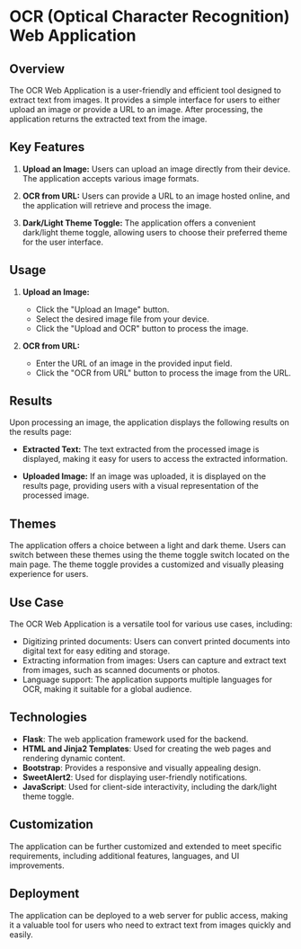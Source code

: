 # OCR (Optical Character Recognition) Web Application

## Overview
The OCR Web Application is a user-friendly and efficient tool designed to extract text from images. It provides a simple interface for users to either upload an image or provide a URL to an image. After processing, the application returns the extracted text from the image.

## Key Features

1. **Upload an Image:** Users can upload an image directly from their device. The application accepts various image formats.

2. **OCR from URL:** Users can provide a URL to an image hosted online, and the application will retrieve and process the image.

3. **Dark/Light Theme Toggle:** The application offers a convenient dark/light theme toggle, allowing users to choose their preferred theme for the user interface.

## Usage

1. **Upload an Image:**
   - Click the "Upload an Image" button.
   - Select the desired image file from your device.
   - Click the "Upload and OCR" button to process the image.

2. **OCR from URL:**
   - Enter the URL of an image in the provided input field.
   - Click the "OCR from URL" button to process the image from the URL.

## Results
Upon processing an image, the application displays the following results on the results page:

- **Extracted Text:** The text extracted from the processed image is displayed, making it easy for users to access the extracted information.

- **Uploaded Image:** If an image was uploaded, it is displayed on the results page, providing users with a visual representation of the processed image.

## Themes
The application offers a choice between a light and dark theme. Users can switch between these themes using the theme toggle switch located on the main page. The theme toggle provides a customized and visually pleasing experience for users.

## Use Case
The OCR Web Application is a versatile tool for various use cases, including:

- Digitizing printed documents: Users can convert printed documents into digital text for easy editing and storage.
- Extracting information from images: Users can capture and extract text from images, such as scanned documents or photos.
- Language support: The application supports multiple languages for OCR, making it suitable for a global audience.

## Technologies
- **Flask**: The web application framework used for the backend.
- **HTML and Jinja2 Templates**: Used for creating the web pages and rendering dynamic content.
- **Bootstrap**: Provides a responsive and visually appealing design.
- **SweetAlert2**: Used for displaying user-friendly notifications.
- **JavaScript**: Used for client-side interactivity, including the dark/light theme toggle.

## Customization
The application can be further customized and extended to meet specific requirements, including additional features, languages, and UI improvements.

## Deployment
The application can be deployed to a web server for public access, making it a valuable tool for users who need to extract text from images quickly and easily.
